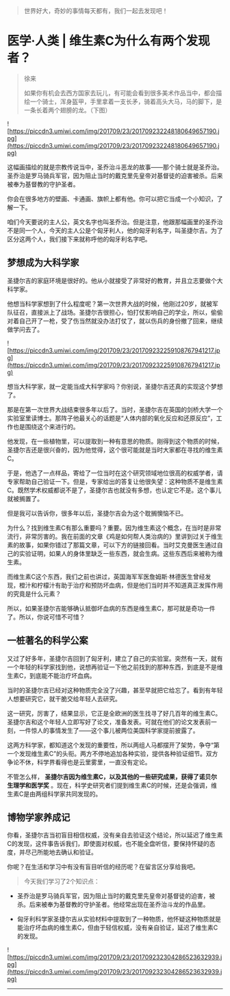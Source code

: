 > 世界好大，奇妙的事情每天都有，我们一起去发现吧！

# 医学·人类 | 维生素C为什么有两个发现者？

> 徐来
> 
> 如果你有机会去西方国家去玩儿，有可能会看到很多美术作品当中，都会描绘一个骑士，浑身盔甲，手里拿着一支长矛，骑着高头大马，马的脚下，是一条长着两个翅膀的龙。（下图）

![https://piccdn3.umiwi.com/img/201709/23/201709232248180649657190.jpg](https://piccdn3.umiwi.com/img/201709/23/201709232248180649657190.jpg)

这幅画描绘的就是宗教传说当中，圣乔治斗恶龙的故事——那个骑士就是圣乔治。圣乔治是罗马骑兵军官，因为阻止当时的戴克里先皇帝对基督徒的迫害被杀。后来被奉为基督教的守护圣者。

你会在很多地方的壁画、卡通画、旗帜上都有他。你可以把它当成一个小知识，了解一下。

咱们今天要说的主人公，英文名字也叫圣乔治。但是注意，他跟那幅画里的圣乔治不是同一个人，今天的主人公是个匈牙利人，他的匈牙利名字，叫圣捷尔吉。为了区分这两个人，我们接下来就称呼他的匈牙利名字吧。

## 梦想成为大科学家

圣捷尔吉的家庭环境是很好的。他从小就接受了非常好的教育，并且立志要做个大科学家。

他想当科学家想到了什么程度呢？第一次世界大战的时候，他刚过20岁，就被军队征召，直接派上了战场。圣捷尔吉很担心，怕打仗影响自己的学业，所以，偷偷对着自己开了一枪，受了伤当然就没办法打仗了，就以伤兵的身份撤了回来，继续做学问去了。

![https://piccdn3.umiwi.com/img/201709/23/201709232259108767941217.jpg](https://piccdn3.umiwi.com/img/201709/23/201709232259108767941217.jpg)

想当大科学家，就一定能当成大科学家吗？你别说，圣捷尔吉还真的实现这个梦想了。

那是在第一次世界大战结束很多年以后了。当时，圣捷尔吉在英国的剑桥大学一个实验室里读博士。那阵子他最关心的话题是“人体内部的氧化反应和还原反应”，工作也是围绕这个来进行的。

他发现，在一些植物里，可以提取到一种有意思的物质。刚得到这个物质的时候，圣捷尔吉还是很兴奋的，因为他觉得，这个很可能就是当时大家都在寻找的维生素C。

于是，他选了一点样品，寄给了一位当时在这个研究领域地位很高的权威学者，请专家帮助自己验证一下。但是，专家给出的答复让他很失望：这种物质不是维生素C。既然学术权威都说不是了，圣捷尔吉也就没有多想，也认定它不是。这个事儿就被搁置了。

但是我可以告诉你，很多年以后，圣捷尔吉会为这个耽搁懊恼不已。

为什么？找到维生素C有那么重要吗？重要。因为维生素这个概念，在当时是非常流行，非常厉害的。我在前面的文章《鸡是如何帮人类治病的》里讲到过关于维生素的故事，如果你错过了那篇文章，可以下方的链接回看。当时艾克曼医生通过自己的实验证明，如果人的身体里缺乏一些东西，就会生病。这些东西后来被称为维生素。

而维生素C这个东西，我们之前也讲过，英国海军军医詹姆斯·林德医生曾经发现，橙汁和柠檬汁有助于治疗和预防坏血病，但是他们当时并不知道真正发挥作用的究竟是什么元素？

所以，如果圣捷尔吉能够确认抵御坏血病的东西是维生素C，那可就是奇功一件了。所以，你说可惜不可惜？

## 一桩著名的科学公案

又过了好多年，圣捷尔吉回到了匈牙利，建立了自己的实验室。突然有一天，就有一个年轻的科学家找到他，说想再验证一下他之前找到的那种东西，到底是不是维生素C，到底能不能治疗坏血病。

当时的圣捷尔吉已经对这种物质完全没了兴趣，甚至早就把它给忘了。看到有年轻人想要研究它，就干脆交给年轻人去研究。

这一研究，厉害了，结果显示，它正是全欧洲的医生找寻了好几百年的维生素C。圣捷尔吉和这个年轻人立即写好了论文，准备发表。可就在他们的论文发表前一刻，一件惊人的事情发生了——这个事儿被两位美国科学家提前披露了。

这两方科学家，都知道这个发现的重要性，所以两组人马都摆开了架势，争夺“第一个发现维生素C”的头衔。两方不停地追加各种实验，提供各种验证细节。双方争论不休，科学界看得也是云里雾里，一直没有定论。

不管怎么样， **圣捷尔吉因为维生素C，以及其他的一些研究成果，获得了诺贝尔生理学和医学奖** 。现在，科学史研究者们提到维生素C的时候，还是会强调，维生素C是由两组科学家共同发现的。

## 博物学家养成记

你看，圣捷尔吉当初盲目相信权威，没有亲自去验证这个结论，所以延迟了维生素C的发现，这件事告诉我们，即使面对权威，也不能全盘听信，要保持怀疑的态度，并尽己所能地去确认和验证。

你呢？在生活和学习中有没有盲目听信的经历呢？在留言区分享给我吧。

> 今天我们学习了2个知识点：

* 圣乔治是罗马骑兵军官，因为阻止当时的戴克里先皇帝对基督徒的迫害，被杀。后来被奉为基督教的守护圣者。他经常出现在圣乔治斗龙的作品里。

* 匈牙利科学家圣捷尔吉从实验材料中提取到了一种物质，他怀疑这种物质就是能治疗坏血病的维生素C，但由于轻信权威，没有亲自验证，延迟了维生素C 的发现。

![https://piccdn3.umiwi.com/img/201709/23/201709232304286523632939.jpg](https://piccdn3.umiwi.com/img/201709/23/201709232304286523632939.jpg)

---
